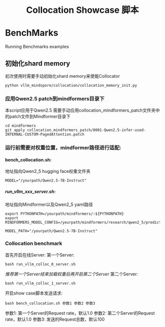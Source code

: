 <h1 align="center">
Collocation Showcase 脚本
</h1>

# BenchMarks
Running Benchmarks examples

## 初始化shard memory
初次使用时需要手动初始化shard memory来使能Collocator

```
python vllm_mindspore/collocation/collocation_memory_init.py
```

### 应用Qwen2.5 patch到mindformers目录下
本script应用于Qwen2.5 需要手动应用collocation_mindformers_patch文件夹中的patch文件到Mindformer目录下

```
cd mindformers
git apply collocation_mindformers_patch/0001-Qwen2.5-infer-used-INTERNAL-CUSTOM-PagedAttention.patch
```

### 运行前需要对权重位置，mindformer路径进行适配:
#### bench_collocation.sh:
地址指向Qwen2_5 hugging face权重文件夹

```
MODEL="/yourpath/Qwen2.5-7B-Instruct"
```

##### run_vllm_xxx_server.sh:
地址指向Mindformer以及Qwen2_5 yaml路径

```
export PYTHONPATH=/yourpath/mindformers/:${PYTHONPATH}
export MINDFORMERS_MODEL_CONFIG=/yourpath/mindformers/research/qwen2_5/predict_qwen2_5_7b_instruct.yaml

MODEL_PATH="/yourpath/Qwen2.5-7B-Instruct"
```

### Collocation benchmark
首先开启在线Server:
第一个Server:

```
bash run_vllm_colloc_0_server.sh
```

_推荐第一个Server结束加载权重后再开启第二个Server_
第二个Server:

```
bash run_vllm_colloc_1_server.sh
```

开启show case脚本发送请求:

```
bash bench_collocation.sh 参数1 参数2 参数3
```

参数1: 第一个Server的Request rate，默认1.0
参数2: 第二个Server的Request rate，默认1.0
参数3: 发送的Request总数，默认100
